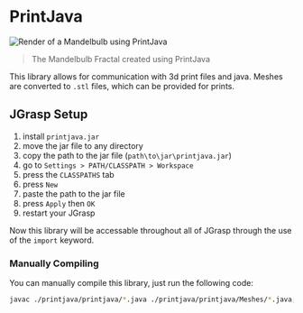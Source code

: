 
# PrintJava

![Render of a Mandelbulb using PrintJava](./.github/mandelbulb.png)
> The Mandelbulb Fractal created using PrintJava

This library allows for communication with 3d print files and java. Meshes are converted to `.stl` files, which can be provided for prints.

## JGrasp Setup

1. install `printjava.jar`
2. move the jar file to any directory
3. copy the path to the jar file (`path\to\jar\printjava.jar`)
4. go to `Settings > PATH/CLASSPATH > Workspace`
5. press the `CLASSPATHS` tab
6. press `New`
7. paste the path to the jar file
8. press `Apply` then `OK`
9. restart your JGrasp

Now this library will be accessable throughout all of JGrasp through the use of the `import` keyword.

### Manually Compiling

You can manually compile this library, just run the following code:

```bash
javac ./printjava/printjava/*.java ./printjava/printjava/Meshes/*.java; jar cvf printjava.jar -C printjava .
```
